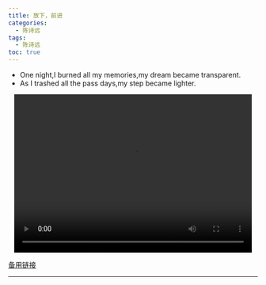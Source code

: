 ```yaml
---
title: 放下，前进
categories:
  - 陈诗远
tags:
  - 陈诗远
toc: true 
---
```


- One night,I burned all my memories,my dream became  transparent.
- As I trashed all the pass days,my step became lighter.


<p style="text-align:center">
   <video width="480" height="320" controls>
       <source src="/video/csy/4.mp4">
   </video>
</p>
 <p><a href="/video/csy/4.mp4">备用链接</a></p>
 
---





